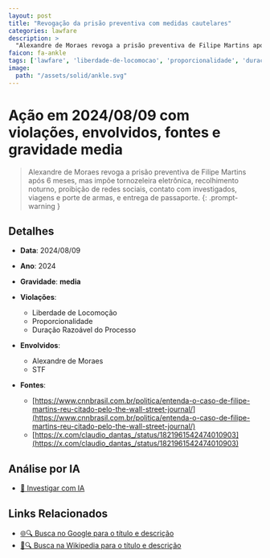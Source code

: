 ```yaml
---
layout: post
title: "Revogação da prisão preventiva com medidas cautelares"
categories: lawfare
description: > 
  "Alexandre de Moraes revoga a prisão preventiva de Filipe Martins após 6 meses, mas impõe tornozeleira eletrônica, recolhimento noturno, proibição de redes sociais, contato com investigados, viagens e porte de armas, e entrega de passaporte."
faicon: fa-ankle
tags: ['lawfare', 'liberdade-de-locomocao', 'proporcionalidade', 'duracao-razoavel-do-processo', 'alexandre-de-moraes', 'stf', 'gravidade-media', 'filipe-martins', 'tornozeleira', 'medidas-cautelares', 'liberacao']
image:
  path: "/assets/solid/ankle.svg"
---
```


# Ação em 2024/08/09 com violações, envolvidos, fontes e gravidade media

> Alexandre de Moraes revoga a prisão preventiva de Filipe Martins após 6 meses, mas impõe tornozeleira eletrônica, recolhimento noturno, proibição de redes sociais, contato com investigados, viagens e porte de armas, e entrega de passaporte.
{: .prompt-warning }

## Detalhes
- **Data**: 2024/08/09
- **Ano**: 2024
- **Gravidade**: **media** <i class="fas fa-ankle"></i>

- **Violações**:
  - Liberdade de Locomoção
  - Proporcionalidade
  - Duração Razoável do Processo
- **Envolvidos**:
  - Alexandre de Moraes
  - STF
- **Fontes**:
  - [https://www.cnnbrasil.com.br/politica/entenda-o-caso-de-filipe-martins-reu-citado-pelo-the-wall-street-journal/](https://www.cnnbrasil.com.br/politica/entenda-o-caso-de-filipe-martins-reu-citado-pelo-the-wall-street-journal/)
  - [https://x.com/claudio_dantas_/status/1821961542474010903](https://x.com/claudio_dantas_/status/1821961542474010903)

## Análise por IA
- [🤖 Investigar com IA](https://www.perplexity.ai/search?q=%20Revoga%C3%A7%C3%A3o%20da%20pris%C3%A3o%20preventiva%20com%20medidas%20cautelares%20Alexandre%20de%20Moraes%20revoga%20a%20pris%C3%A3o%20preventiva%20de%20Filipe%20Martins%20ap%C3%B3s%206%20meses%2C%20mas%20imp%C3%B5e%20tornozeleira%20eletr%C3%B4nica%2C%20recolhimento%20noturno%2C%20proibi%C3%A7%C3%A3o%20de%20redes%20sociais%2C%20contato%20com%20investigados%2C%20viagens%20e%20porte%20de%20armas%2C%20e%20entrega%20de%20passaporte.%20Liberdade%20de%20Locomo%C3%A7%C3%A3o%20Proporcionalidade%20Dura%C3%A7%C3%A3o%20Razo%C3%A1vel%20do%20Processo%202024%20gravidade%20media)

## Links Relacionados
- [🌐🔍 Busca no Google para o título e descrição](https://www.google.com/search?q=%20Revoga%C3%A7%C3%A3o%20da%20pris%C3%A3o%20preventiva%20com%20medidas%20cautelares%20Alexandre%20de%20Moraes%20revoga%20a%20pris%C3%A3o%20preventiva%20de%20Filipe%20Martins%20ap%C3%B3s%206%20meses%2C%20mas%20imp%C3%B5e%20tornozeleira%20eletr%C3%B4nica%2C%20recolhimento%20noturno%2C%20proibi%C3%A7%C3%A3o%20de%20redes%20sociais%2C%20contato%20com%20investigados%2C%20viagens%20e%20porte%20de%20armas%2C%20e%20entrega%20de%20passaporte.%20Liberdade%20de%20Locomo%C3%A7%C3%A3o%20Proporcionalidade%20Dura%C3%A7%C3%A3o%20Razo%C3%A1vel%20do%20Processo%202024%20gravidade%20media)
- [📖🔍 Busca na Wikipedia para o título e descrição](https://pt.wikipedia.org/w/index.php?search=%20Revoga%C3%A7%C3%A3o%20da%20pris%C3%A3o%20preventiva%20com%20medidas%20cautelares%20Alexandre%20de%20Moraes%20revoga%20a%20pris%C3%A3o%20preventiva%20de%20Filipe%20Martins%20ap%C3%B3s%206%20meses%2C%20mas%20imp%C3%B5e%20tornozeleira%20eletr%C3%B4nica%2C%20recolhimento%20noturno%2C%20proibi%C3%A7%C3%A3o%20de%20redes%20sociais%2C%20contato%20com%20investigados%2C%20viagens%20e%20porte%20de%20armas%2C%20e%20entrega%20de%20passaporte.%20Liberdade%20de%20Locomo%C3%A7%C3%A3o%20Proporcionalidade%20Dura%C3%A7%C3%A3o%20Razo%C3%A1vel%20do%20Processo%202024%20gravidade%20media)


